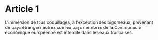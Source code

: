 # Article 1

L'immersion de tous coquillages, à l'exception des bigorneaux, provenant de pays étrangers autres que les pays membres de la Communauté économique européenne est interdite dans les eaux françaises.
